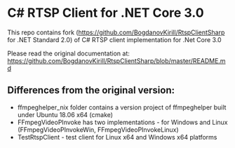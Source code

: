 # C# RTSP Client for .NET Core 3.0
This repo contains fork (https://github.com/BogdanovKirill/RtspClientSharp  for .NET Standard 2.0) of C# RTSP client implementation for .Net Core 3.0

Please read the original documentation at: https://github.com/BogdanovKirill/RtspClientSharp/blob/master/README.md

## Differences from the original version:

- ffmpeghelper_nix folder contains a version project of ffmpeghelper built under Ubuntu 18.06 x64 (cmake)
- FFmpegVideoPInvoke has two implementations - for Windows and Linux (FFmpegVideoPInvokeWin, FFmpegVideoPInvokeLinux)
- TestRtspClient - test client for Linux x64 and Windows x64 platforms
